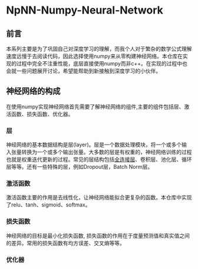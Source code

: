 # NpNN-Numpy-Neural-Network

## 前言
本系列主要是为了巩固自己对深度学习的理解，而我个人对于繁杂的数学公式理解速度远慢于去阅读代码，因此选择使用numpy来从零构建神经网络。本仓库在实现的过程中完全不注重性能，底层直接使用numpy而非c++。在实现的过程中也会就一些问题展开讨论，希望能帮助到新接触到深度学习的小伙伴。

## 神经网络的构成
在使用numpy实现神经网络首先需要了解神经网络的组件,主要的组件包括层、激活函数、损失函数、优化器。
### 层
神经网络的基本数据结构是层(layer)。层是一个数据处理模块，将一个或多个输入张量转换为一个或多个输出张量。大多数的层是有权重的，神经网络训练的过程也就是权重迭代更新的过程。常见的层结构包括[全连接层](https://github.com/GuanyunFeng/NpNN-Numpy-Neural-Network/blob/main/Dense.md)、卷积层、池化层、循环层等等。还有一些特殊的层，例如Dropout层，Batch Norm层。

### 激活函数
激活函数主要的作用是去线性化，让神经网络能拟合更复杂的函数。本仓库中实现了relu、tanh、sigmoid、softmax。
### 损失函数
神经网络的目标是最小化损失函数, 损失函数的作用在于度量预测值和真实值之间的差异。常用的损失函数有均方误差、交叉熵等等。
### 优化器